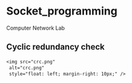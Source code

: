 # Socket_programming
Computer Network Lab
  ## Cyclic redundancy check
    <img src="crc.png"
     alt="crc.png"
     style="float: left; margin-right: 10px;" />
